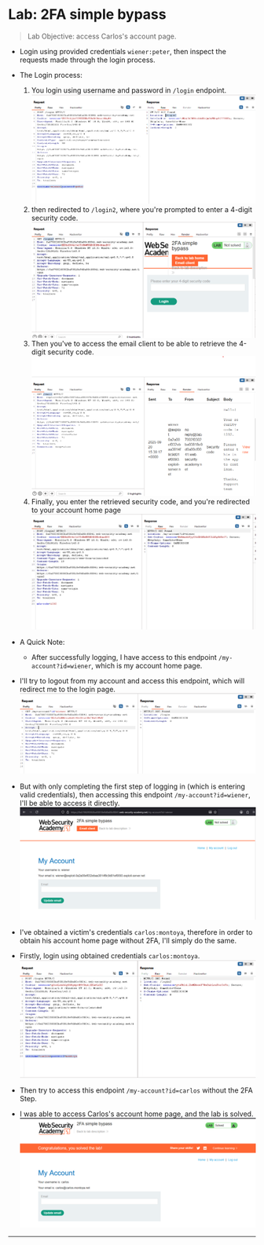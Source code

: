 # Lab: 2FA simple bypass

> Lab Objective: access Carlos's account page.

- Login using provided credentials `wiener:peter`, then inspect the requests made through the login process.

- The Login process:

  1. You login using username and password in `/login` endpoint.
     ![1st screenshot](./attachments/1.png)
  2. then redirected to `/login2`, where you're prompted to enter a 4-digit security code.
     ![2nd screenshot](./attachments/2.png)
  3. Then you've to access the email client to be able to retrieve the 4-digit security code.
     ![3rd screenshot](./attachments/3.png)
  4. Finally, you enter the retrieved security code, and you're redirected to your account home page
     ![4th screenshot](./attachments/4.png)

- A Quick Note:

  - After successfully logging, I have access to this endpoint `/my-account?id=wiener`, which is my account home page.

- I'll try to logout from my account and access this endpoint, which will redirect me to the login page.
  ![5th screenshot](./attachments/5.png)

- But with only completing the first step of logging in (which is entering valid credentials), then accessing this endpoint `/my-account?id=wiener`, I'll be able to access it directly.
  ![6th screenshot](./attachments/6.png)

- I've obtained a victim's credentials `carlos:montoya`, therefore in order to obtain his account home page without 2FA, I'll simply do the same.

- Firstly, login using obtained credentials `carlos:montoya`.
  ![7th screenshot](./attachments/7.png)

- Then try to access this endpoint `/my-account?id=carlos` without the 2FA Step.

- I was able to access Carlos's account home page, and the lab is solved.
  ![8th screenshot](./attachments/8.png)

---
